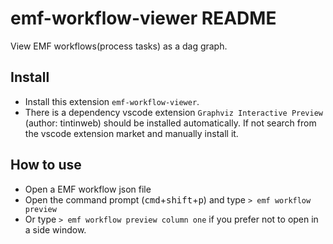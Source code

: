 # emf-workflow-viewer README

View EMF workflows(process tasks) as a dag graph.

## Install

 - Install this extension `emf-workflow-viewer`.
 - There is a dependency vscode extension `Graphviz Interactive Preview` (author: tintinweb) should be installed automatically. If not search from the vscode extension market and manually install it.

## How to use

- Open a EMF workflow json file 
- Open the command prompt (<kbd>cmd</kbd>+<kbd>shift</kbd>+<kbd>p</kbd>) and type  `> emf workflow preview`
- Or type `> emf workflow preview column one` if you prefer not to open in a side window.
